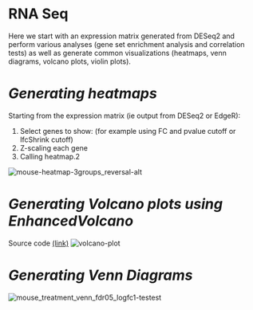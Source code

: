 # RNA Seq
Here we start with an expression matrix generated from DESeq2 and perform various analyses (gene set enrichment analysis and correlation tests) as well as generate common visualizations (heatmaps, venn diagrams, volcano plots, violin plots).


# *Generating heatmaps*
Starting from the expression matrix (ie output from DESeq2 or EdgeR):

1. Select genes to show: (for example using FC and pvalue cutoff or lfcShrink cutoff)
2. Z-scaling each gene
3. Calling heatmap.2 

![mouse-heatmap-3groups_reversal-alt](https://user-images.githubusercontent.com/46359281/76250075-f4907100-621a-11ea-956a-43688a2bfb2d.jpg)

  
  

# *Generating Volcano plots using EnhancedVolcano*

Source code [(link)](https://github.com/jtwang1027/RNA_Seq/blob/master/volcano_plots-rna-seq.md)
![volcano-plot](https://user-images.githubusercontent.com/46359281/74269596-b7969480-4cd7-11ea-9185-31b58d334bdf.png)

  
  

# *Generating Venn Diagrams*

![mouse_treatment_venn_fdr05_logfc1-testest](https://user-images.githubusercontent.com/46359281/76251573-9913b280-621d-11ea-9ece-aacc2d2bc4cf.png)

